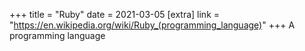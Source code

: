 +++
title = "Ruby"
date = 2021-03-05
[extra]
link = "https://en.wikipedia.org/wiki/Ruby_(programming_language)"
+++
A programming language

